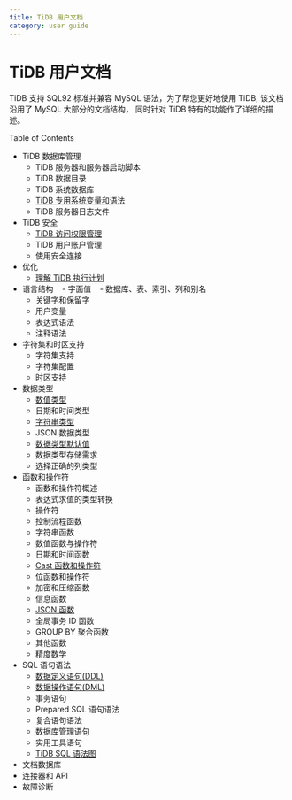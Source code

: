 ```yaml
---
title: TiDB 用户文档
category: user guide
---
```


# TiDB 用户文档

TiDB 支持 SQL92 标准并兼容 MySQL 语法，为了帮您更好地使用 TiDB, 该文档沿用了 MySQL 大部分的文档结构，
同时针对 TiDB 特有的功能作了详细的描述。

Table of Contents

+ TiDB 数据库管理
    - TiDB 服务器和服务器启动脚本
    - TiDB 数据目录
    - TiDB 系统数据库
    - [TiDB 专用系统变量和语法](tidb-specific.md)
    - TiDB 服务器日志文件
+ TiDB 安全
    - [TiDB 访问权限管理](privilege.md)
    - TiDB 用户账户管理
    - 使用安全连接
+ 优化
    - [理解 TiDB 执行计划](understanding-the-query-execution-plan.md)
+ 语言结构
    - 字面值
    - 数据库、表、索引、列和别名
    - 关键字和保留字
    - 用户变量
    - 表达式语法
    - 注释语法
+ 字符集和时区支持
    - 字符集支持
    - 字符集配置
    - 时区支持
+ 数据类型
    - [数值类型](datatype.md#数值类型)
    - 日期和时间类型
    - [字符串类型](datatype.md#字符串类型)
    - JSON 数据类型
    - [数据类型默认值](datatype.md#数据类型的默认值)
    - 数据类型存储需求
    - 选择正确的列类型
+ 函数和操作符
    - 函数和操作符概述
    - 表达式求值的类型转换
    - 操作符
    - 控制流程函数
    - 字符串函数
    - 数值函数与操作符
    - 日期和时间函数
    - [Cast 函数和操作符](cast-functions-and-operators.md)
    - 位函数和操作符
    - 加密和压缩函数
    - 信息函数
    - [JSON 函数](json-functions.md)
    - 全局事务 ID 函数
    - GROUP BY 聚合函数
    - 其他函数
    - 精度数学
+ SQL 语句语法
    - [数据定义语句(DDL)](ddl.md)
    - [数据操作语句(DML)](dml.md)
    - 事务语句
    - Prepared SQL 语句语法
    - 复合语句语法
    - 数据库管理语句
    - 实用工具语句
    - [TiDB SQL 语法图](https://pingcap.github.io/sqlgram/)
+ 文档数据库
+ 连接器和 API
+ 故障诊断

